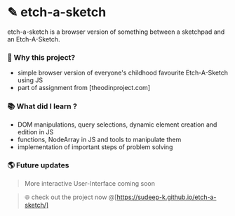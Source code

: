 # ✎ etch-a-sketch
etch-a-sketch is a browser version of something between a sketchpad and an Etch-A-Sketch.

### 👋 Why this project?
- simple browser version of everyone's childhood favourite Etch-A-Sketch using JS
- part of assignment from [theodinproject.com]

### 📚 What did I learn ?
- DOM manipulations, query selections, dynamic element creation and edition in JS
- functions, NodeArray in JS and tools to manipulate them
- implementation of important steps of problem solving

### 🌎 Future updates
> More interactive User-Interface coming soon

> 🌐 check out the project now @[https://sudeep-k.github.io/etch-a-sketch/]